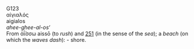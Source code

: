 G123  
αἰγιαλός  
aigialos  
*ahee-ghee-al-os‘*  
From ἀΐ́σσω aissō (to *rush*) and [251](g0251) (in the sense of the
*sea*); a *beach* (on which the *waves* *dash*): - shore.  
